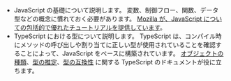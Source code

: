 - JavaScript の基礎について説明します。 変数、制御フロー、関数、データ型などの概念に慣れておく必要があります。 [Mozilla が、JavaScript についての包括的で優れたチュートリアルを提供しています](https://developer.mozilla.org/docs/Web/JavaScript/Guide/Introduction)。
- TypeScript における型について説明します。 TypeScript は、コンパイル時にメソッドの呼び出しや割り当てに正しい型が使用されていることを確認することによって、JavaScript をベースに構築されています。 [オブジェクトの種類](https://www.typescriptlang.org/docs/handbook/2/objects.html)、[型の推定](https://www.typescriptlang.org/docs/handbook/type-inference.html)、[型の互換性](https://www.typescriptlang.org/docs/handbook/type-compatibility.html) に関する TypeScript のドキュメントが役に立ちます。
